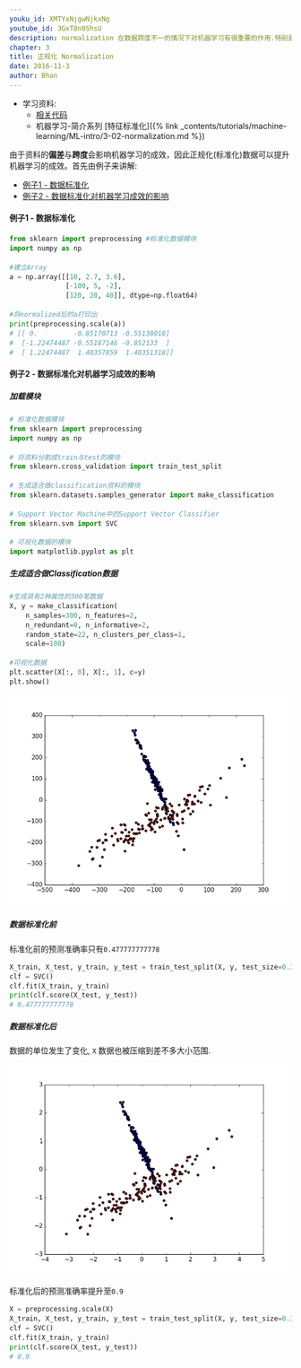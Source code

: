 ```yaml
---
youku_id: XMTYxNjgwNjkxNg
youtube_id: 3GxT8n0ShsU
description: normalization 在数据跨度不一的情况下对机器学习有很重要的作用.特别是各种数据属性还会互相影响的情况之下. Scikit-learn 中标准化的语句是 preprocessing.scale() . scale 以后, model 就更能从标准化数据中学到东西.
chapter: 3
title: 正规化 Normalization
date: 2016-11-3
author: Bhan
---
```

* 学习资料:
  * [相关代码](https://github.com/MorvanZhou/tutorials/blob/master/sklearnTUT/sk7_normalization.py)
  * 机器学习-简介系列 [特征标准化]({% link _contents/tutorials/machine-learning/ML-intro/3-02-normalization.md %})

由于资料的**偏差**与**跨度**会影响机器学习的成效，因此正规化(标准化)数据可以提升机器学习的成效。首先由例子来讲解:

* [例子1 - 数据标准化](#ex1)
* [例子2 - 数据标准化对机器学习成效的影响](#ex2)

<h4 id="ex1" class="tut-h4-pad">例子1 - 数据标准化</h4>

```python
from sklearn import preprocessing #标准化数据模块
import numpy as np

#建立Array
a = np.array([[10, 2.7, 3.6],
              [-100, 5, -2],
              [120, 20, 40]], dtype=np.float64)

#将normalized后的a打印出
print(preprocessing.scale(a))
# [[ 0.         -0.85170713 -0.55138018]
#  [-1.22474487 -0.55187146 -0.852133  ]
#  [ 1.22474487  1.40357859  1.40351318]]
```

<h4 id="ex2" class="tut-h4-pad">例子2 - 数据标准化对机器学习成效的影响</h4>

##### 加载模块

```python
# 标准化数据模块
from sklearn import preprocessing 
import numpy as np

# 将资料分割成train与test的模块
from sklearn.cross_validation import train_test_split 

# 生成适合做classification资料的模块
from sklearn.datasets.samples_generator import make_classification 

# Support Vector Machine中的Support Vector Classifier
from sklearn.svm import SVC 

# 可视化数据的模块
import matplotlib.pyplot as plt 
```

##### 生成适合做Classification数据

```python
#生成具有2种属性的300笔数据
X, y = make_classification(
    n_samples=300, n_features=2,
    n_redundant=0, n_informative=2, 
    random_state=22, n_clusters_per_class=1, 
    scale=100)

#可视化数据
plt.scatter(X[:, 0], X[:, 1], c=y)
plt.show()
```

<img class="course-image" src="/static/results/sklearn/3_1_1.png">

##### 数据标准化前

标准化前的预测准确率只有`0.477777777778`

```python
X_train, X_test, y_train, y_test = train_test_split(X, y, test_size=0.3)
clf = SVC()
clf.fit(X_train, y_train)
print(clf.score(X_test, y_test))
# 0.477777777778
```

##### 数据标准化后

数据的单位发生了变化, `X` 数据也被压缩到差不多大小范围.

<img class="course-image" src="/static/results/sklearn/3_1_2.png">

标准化后的预测准确率提升至`0.9`

```python
X = preprocessing.scale(X)
X_train, X_test, y_train, y_test = train_test_split(X, y, test_size=0.3)
clf = SVC()
clf.fit(X_train, y_train)
print(clf.score(X_test, y_test))
# 0.9
```